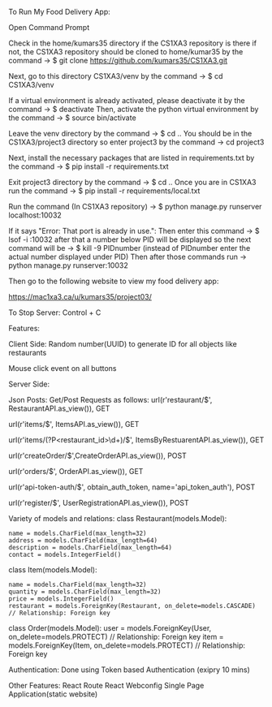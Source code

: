 To Run My Food Delivery App:

Open Command Prompt

Check in the home/kumars35 directory if the CS1XA3 repository is there if not, the CS1XA3 repository should be cloned to home/kumar35 by 
the command -> $ git clone https://github.com/kumars35/CS1XA3.git

Next, go to this directory CS1XA3/venv by the command -> $ cd CS1XA3/venv

If a virtual environment is already activated, please deactivate it by the command -> $ deactivate
Then, activate the python virtual environment by the command -> $ source bin/activate

Leave the venv directory by the command -> $ cd ..
You should be in the CS1XA3/project3 directory so enter project3 by the command -> cd project3

Next, install the necessary packages that are listed in requirements.txt by the command -> 
$ pip install -r requirements.txt 

Exit project3 directory by the command -> $ cd ..
Once you are in CS1XA3 run the command -> $ pip install -r requirements/local.txt

Run the command (In CS1XA3 repository) -> $ python manage.py runserver localhost:10032

If it says "Error: That port is already in use.":
Then enter this command -> $ lsof -i :10032 after that a number below PID will be displayed so the next command
will be -> $ kill -9 PIDnumber (instead of PIDnumber enter the actual number displayed under PID)
Then after those commands run -> python manage.py runserver:10032

Then go to the following website to view my food delivery app:

https://mac1xa3.ca/u/kumars35/project03/

To Stop Server:
Control + C


Features:

Client Side:
Random number(UUID) to generate ID for all objects like restaurants

Mouse click event on all buttons 

Server Side:

Json Posts:
Get/Post Requests as follows:
url(r'restaurant/$', RestaurantAPI.as_view()), GET

url(r'items/$', ItemsAPI.as_view()), GET

url(r'items/(?P<restaurant_id>\d+)/$', ItemsByRestuarentAPI.as_view()), GET

url(r'createOrder/$',CreateOrderAPI.as_view()), POST

url(r'orders/$', OrderAPI.as_view()), GET

url(r'api-token-auth/$', obtain_auth_token, name='api_token_auth'), POST

url(r'register/$', UserRegistrationAPI.as_view()), POST


Variety of models and relations:
class Restaurant(models.Model):

    name = models.CharField(max_length=32)
    address = models.CharField(max_length=64)
    description = models.CharField(max_length=64)
    contact = models.IntegerField()


class Item(models.Model):

    name = models.CharField(max_length=32)
    quantity = models.CharField(max_length=32)
    price = models.IntegerField()
    restaurant = models.ForeignKey(Restaurant, on_delete=models.CASCADE) // Relationship: Foreign key


class Order(models.Model):
    user = models.ForeignKey(User, on_delete=models.PROTECT)   // Relationship: Foreign key
    item = models.ForeignKey(Item, on_delete=models.PROTECT)   // Relationship: Foreign key

Authentication:
Done using Token based Authentication (exipry 10 mins)

Other Features:
React Route
React
Webconfig
Single Page Application(static website)
